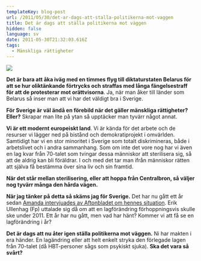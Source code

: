 ```yaml
---
templateKey: blog-post
url: /2011/05/30/det-ar-dags-att-stalla-politikerna-mot-vaggen
title: Det är dags att ställa politikerna mot väggen
hidden: false
language: sv
date: 2011-05-30T21:32:03.616Z
tags:
  - Mänskliga rättigheter
---
```

![](/uploads/tvangssterilisering.jpg)

**Det är bara att åka iväg med en timmes flyg till diktaturstaten Belarus för att se hur oliktänkande förtrycks och straffas med långa fängelsestraff för att de protesterar mot orättvisorna**. Ja, när man åker till länder som Belarus så inser man att vi har det väldigt bra i Sverige.

**För Sverige är väl ändå en förebild när det gäller mänskliga rättigheter? Eller?** Skrapar man lite på ytan så upptäcker man tyvärr något annat.

**Vi är ett modernt europeiskt land**. Vi är kända för det arbete och de resurser vi lägger ned på bistånd och demokratiprojekt i omvärlden. Samtidigt har vi en stor minoritet i Sverige som totalt diskrimineras, både i arbetslivet och i andra sammanhang. Som om inte det vore nog har vi även en lag kvar från 70-talet som tvingar dessa människor att sterilisera sig, så att de aldrig kan bli föräldrar. I och med det tar man ifrån människor rätten att själva få bestämma över sina liv och sin framtid.

**När det står mellan sterilisering, eller att hoppa från Centralbron, så väljer nog tyvärr många den hårda vägen.**

**När jag tänker på detta så skäms jag för Sverige.** Det har nu gått ett år sedan [Amanda intervjuades av Aftonbladet om hennes situation](http://www.aftonbladet.se/webbtv/nyheter/tema/article12403226.ab). Erik Ullenhag (Fp) uttalade sig då om att en lagförändring förhoppningsvis skulle ske under 2011. Ett år har nu gått, men vad har hänt? Kommer vi att få se en lagförändring i år?

**Det är dags att nu åter igen ställa politikerna mot väggen.** Ni har makten i era händer. En lagändring eller att helt enkelt stryka den förlegade lagen från 70-talet (då HBT-personer sågs som psykiskt sjuka). **Ska det vara så svårt?**
